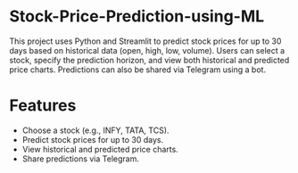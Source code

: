 # Stock-Price-Prediction-using-ML
This project uses Python and Streamlit to predict stock prices for up to 30 days based on historical data (open, high, low, volume). Users can select a stock, specify the prediction horizon, and view both historical and predicted price charts. Predictions can also be shared via Telegram using a bot.
# Features
- Choose a stock (e.g., INFY, TATA, TCS).
- Predict stock prices for up to 30 days.
- View historical and predicted price charts.
- Share predictions via Telegram.
